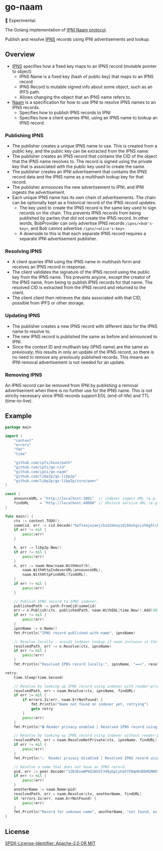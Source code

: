 # go-naam

:construction: Experimental.

The Golang implementation of [IPNI Naam protocol](https://github.com/ipni/specs/pull/4).

Publish and resolve [IPNS](https://specs.ipfs.tech/ipns/ipns-record/) records using IPNI advertisements and lookup.

## Overview

- [IPNS](https://specs.ipfs.tech/ipns/ipns-record/) specifies how a fixed key maps to an IPNS record (mutable pointer to object)
  - IPNS Name is a fixed key (hash of public key) that maps to an IPNS record
  - IPNS Record is mutable signed info about some object, such as an IPFS path.
  - Allows changing the object that an IPNS name refers to.
- [Naam](https://github.com/ipni/specs/pull/4/files) is a specification for how to use IPNI to resolve IPNS names to an IPNS records.
  - Specifies how to publish IPNS records to IPNI
  - Specifies how a client queries IPNI, using an IPNS name to lookup an IPNS record.

### Publishing IPNS

- The publisher creates a unique IPNS name to use. This is created from a public key, and the public key can be extracted from the IPNS name.
- The publisher creates an IPNS record that contains the CID of the object that the IPNS name resolves to. The record is signed using the private key that is associated with the public key used to create the name.
- The publisher creates an IPNI advertisement that contains the IPNS record data and the IPNS name as a multihash lookup key for that record.
- The publisher announces the new advertisement to IPNI, and IPNI ingests the advertisement.
- Each unique IPNS name has its own chain of advertisements. The chain can be optionally kept as a historical record of the IPNS record updates.
  - The key used to create the IPNS record is the same key used to sign records on the chain. This prevents IPNS records from being published by parties that did not create the IPNS record. In other words, BobProvider can only advertise IPNS records `/ipns/<bob's-key>`, and Bob cannot advertise `/ipns/<alice's-key>`.
  - A downside to this is that each separate IPNS record requires a separate IPNI advertisement publisher. 

### Resolving IPNS

- A client queries IPNI using the IPNS name in multihash form and receives an IPNS record in response.
- The client validates the signature of the IPNS record using the public key from the IPNS name. This prevents anyone, except the creator of the IPNS name, from being to publish IPNS records for that name. The resolved CID is extracted from the IPNS record and returned to the client.
- The client client then retrieves the data associated with that CID, possible from IPFS or other storage.

### Updating IPNS

- The publisher creates a new IPNS record with different data for the IPNS name to resolve to.
- The new IPNS record is published the same as before and announced to IPNI.
- Since the context ID and multhash key (IPNS name) are the same as previously, this results in only an update of the IPNS record, so there is no need to remove any previously published records. This means an IPNI removal advertisement is not needed for an update.

### Removing IPNS

An IPNS record can be removed from IPNI by publishing a removal advertisement when there is no further use for the IPNS name. This is not strictly necessary since IPNS records support EOL (end-of-life) and TTL (time-to-live).

## Example

```go
package main

import (
	"context"
	"errors"
	"fmt"
	"time"

	"github.com/ipfs/boxo/path"
	"github.com/ipfs/go-cid"
	"github.com/ipni/go-naam"
	"github.com/libp2p/go-libp2p"
	"github.com/libp2p/go-libp2p/core/peer"
)

const (
	announceURL = "http://localhost:3001"  // indexer ingest URL (e.g. "https//dev.cid.contact")
	findURL     = "http://localhost:40080" // dhstore service URL (e.g. "https://assigner.dev.cid.contact")
)

func main() {
	ctx := context.TODO()
	someCid, err := cid.Decode("bafzaajaiaejcbzdibmxyzdjbbehgvizh6g5tikvy47mshdy6gwbruvgwvd24seje")
	if err != nil {
		panic(err)
	}

	h, err := libp2p.New()
	if err != nil {
		panic(err)
	}
	n, err := naam.New(naam.WithHost(h),
		naam.WithHttpIndexerURL(announceURL),
		naam.WithHttpFindURL(findURL),
	)
	if err != nil {
		panic(err)
	}

	// Publish IPNS record to IPNI indexer.
	publishedPath := path.FromCid(someCid)
	err = n.Publish(ctx, publishedPath, naam.WithEOL(time.Now().Add(48*time.Hour)))
	if err != nil {
		panic(err)
	}
	ipnsName := n.Name()
	fmt.Println("IPNS record published with name", ipnsName)

	// Resolve locally - avoids indexer lookup if naam instance is the publisher.
	resolvedPath, err := n.Resolve(ctx, ipnsName)
	if err != nil {
		panic(err)
	}
	fmt.Println("Resolved IPNS record locally:", ipnsName, "==>", resolvedPath)

retry:
	time.Sleep(time.Second)

	// Resolve by looking up IPNS record using indexer with reader-privacy.
	resolvedPath, err = naam.Resolve(ctx, ipnsName, findURL)
	if err != nil {
		if errors.Is(err, naam.ErrNotFound) {
			fmt.Println("Name not found on indexer yet, retrying")
			goto retry
		}
		panic(err)
	}
	fmt.Println("🔒 Reader privacy enabled | Resolved IPNS record using indexer:", ipnsName, "==>", resolvedPath)

	// Resolve by looking up IPNS record using indexer without reader-privacy.
	resolvedPath, err = naam.ResolveNotPrivate(ctx, ipnsName, findURL)
	if err != nil {
		panic(err)
	}
	fmt.Println("⚠️  Reader privacy disabled | Resolved IPNS record using indexer:", ipnsName, "==>", resolvedPath)

	// Resolve a name that does not have an IPNS record.
	pid, err := peer.Decode("12D3KooWPbQ26UtFJ48ybpCyUoFYFBqH64DbHGMAKtXobKtRdzFF")
	if err != nil {
		panic(err)
	}
	anotherName := naam.Name(pid)
	resolvedPath, err = naam.Resolve(ctx, anotherName, findURL)
	if !errors.Is(err, naam.ErrNotFound) {
		panic(err)
	}
	fmt.Println("Record for unknown name", anotherName, "not found, as expected")
}
```

## License

[SPDX-License-Identifier: Apache-2.0 OR MIT](LICENSE.md)
